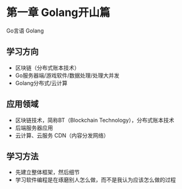 # 第一章 Golang开山篇

Go言语 Golang

## 学习方向

- 区块链（分布式账本技术）
- Go服务器端/游戏软件/数据处理/处理大并发
- Golang分布式/云计算

## 应用领域

- 区块链技术，简称BT（Blockchain Technology），分布式账本技术
- 后端服务器应用
- 云计算、云服务 CDN（内容分发网络）

## 学习方法

- 先建立整体框架，然后细节
- 学习软件编程是在琢磨别人怎么做，而不是我认为应该怎么做的过程

